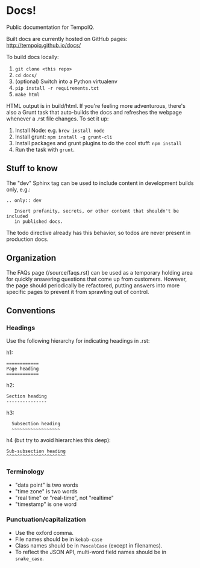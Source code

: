 Docs!
====

Public documentation for TempoIQ.

Built docs are currently hosted on GitHub pages: http://tempoiq.github.io/docs/

To build docs locally:

1. `git clone <this repo>`
2. `cd docs/`
3. (optional) Switch into a Python virtualenv
4. `pip install -r requirements.txt`
5. `make html`

HTML output is in build/html. If you're feeling more adventurous, there's
also a Grunt task that auto-builds the docs and refreshes the webpage whenever
a .rst file changes. To set it up:

1. Install Node: e.g. `brew install node`
2. Install grunt: `npm install -g grunt-cli`
3. Install packages and grunt plugins to do the cool stuff: `npm install`
4. Run the task with `grunt`.


## Stuff to know

The "dev" Sphinx tag can be used to include content in development builds only,
e.g.:

    .. only:: dev

       Insert profanity, secrets, or other content that shouldn't be included
       in published docs.

The todo directive already has this behavior, so todos are never present in 
production docs.


## Organization

The FAQs page (/source/faqs.rst) can be used as a temporary holding area for
quickly answering questions that come up from customers. However, the page
should periodically be refactored, putting answers into more specific pages
to prevent it from sprawling out of control.


## Conventions

### Headings

Use the following hierarchy for indicating headings in .rst:

h1:
```
============
Page heading
============
```

h2:
```
Section heading
---------------
```

h3:
```
  Subsection heading
  ~~~~~~~~~~~~~~~~~~
```


h4 (but try to avoid hierarchies this deep):
```
Sub-subsection heading
^^^^^^^^^^^^^^^^^^^^^^
```


### Terminology

* "data point" is two words
* "time zone" is two words
* "real time" or "real-time", not "realtime"
* "timestamp" is one word

### Punctuation/capitalization

* Use the oxford comma.
* File names should be in `kebab-case`
* Class names should be in `PascalCase` (except in filenames).
* To reflect the JSON API, multi-word field names should be in `snake_case`.

